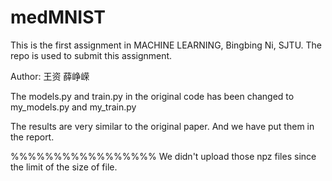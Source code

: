 # medMNIST
This is the first assignment in MACHINE LEARNING, Bingbing Ni, SJTU. The repo is used to submit this assignment.

Author: 王资 薛峥嵘

The models.py and train.py in the original code has been changed to my_models.py and my_train.py

The results are very similar to the original paper. And we have put them in the report.

%%%%%%%%%%%%%%%%%
We didn't upload those npz files since the limit of the size of file.
